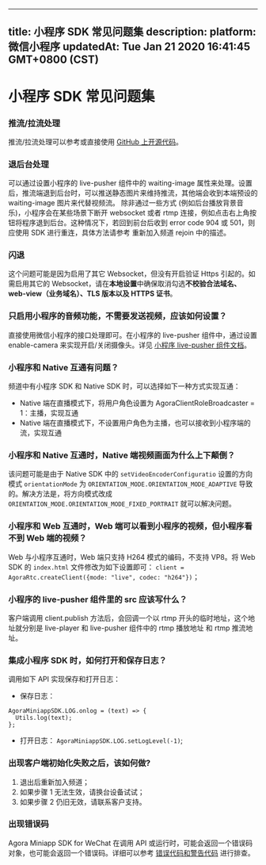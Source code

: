 
---
title: 小程序 SDK 常见问题集
description: 
platform: 微信小程序
updatedAt: Tue Jan 21 2020 16:41:45 GMT+0800 (CST)
---
# 小程序 SDK 常见问题集
### 推流/拉流处理

推流/拉流处理可以参考或直接使用 [GitHub 上开源代码](https://github.com/AgoraIO/Agora-Miniapp-Tutorial)。

### 退后台处理

可以通过设置小程序的 live-pusher 组件中的 waiting-image 属性来处理。设置后，推流端退到后台时，可以推送静态图片来维持推流，其他端会收到本端预设的 waiting-image 图片来代替视频流。 除非通过一些方式 (例如后台播放背景音乐)，小程序会在某些场景下断开 websocket 或者 rtmp 连接，例如点击右上角按钮将程序退到后台。这种情况下，若回到前台后收到 error code 904 或 501，则应使用 SDK 进行重连，具体方法请参考 重新加入频道 rejoin 中的描述。

### 闪退

这个问题可能是因为启用了其它 Websocket，但没有开启验证 Https 引起的。如需启用其它的 Websocket，请在**本地设置**中确保取消勾选**不校验合法域名、web-view（业务域名）、TLS 版本以及 HTTPS 证书**。

### 只启用小程序的音频功能，不需要发送视频，应该如何设置？

直接使用微信小程序的接口处理即可。在小程序的 live-pusher 组件中，通过设置 enable-camera 来实现开启/关闭摄像头。详见 [小程序 live-pusher 组件文档](https://developers.weixin.qq.com/miniprogram/dev/component/live-pusher.html)。

### 小程序和 Native 互通有问题？

频道中有小程序 SDK 和 Native SDK 时，可以选择如下一种方式实现互通：
- Native 端在直播模式下，将用户角色设置为 AgoraClientRoleBroadcaster = 1：主播，实现互通
- Native 端在直播模式下，不设置用户角色为主播，也可以接收到小程序端的流，实现互通

### 小程序和 Native 互通时，Native 端视频画面为什么上下颠倒？

该问题可能是由于 Native SDK 中的 `setVideoEncoderConfiguratio` 设置的方向模式 `orientationMode` 为 `ORIENTATION_MODE.ORIENTATION_MODE_ADAPTIVE` 导致的。解决方法是，将方向模式改成 `ORIENTATION_MODE.ORIENTATION_MODE_FIXED_PORTRAIT` 就可以解决问题。

### 小程序和 Web 互通时，Web 端可以看到小程序的视频，但小程序看不到 Web 端的视频？

Web 与小程序互通时，Web 端只支持 H264 模式的编码，不支持 VP8。将 Web SDK 的 `index.html` 文件修改为如下设置即可：
`client = AgoraRtc.createClient({mode: "live", codec: "h264"})`；

### 小程序的 live-pusher 组件里的 src 应该写什么？

客户端调用 client.publish 方法后，会回调一个以 rtmp 开头的临时地址，这个地址就分别是 live-player 和 live-pusher 组件中的 rtmp 播放地址 和 rtmp 推流地址。

### 集成小程序 SDK 时，如何打开和保存日志？

调用如下 API 实现保存和打开日志：

* 保存日志：
```
AgoraMiniappSDK.LOG.onlog = (text) => {
  Utils.log(text);
};
```

* 打开日志：
`AgoraMiniappSDK.LOG.setLogLevel(-1)`;

### 出现客户端初始化失败之后，该如何做?

1. 退出后重新加入频道；
2.  如果步骤 1 无法生效，请换台设备试试；
3. 如果步骤 2 仍旧无效，请联系客户支持。

### 出现错误码

Agora Miniapp SDK for WeChat 在调用 API 或运行时，可能会返回一个错误码对象，也可能会返回一个错误码。详细可以参考 [错误代码和警告代码](https://docs.agora.io/cn/Interactive%20Broadcast/the_error_wechat?platform=%E5%BE%AE%E4%BF%A1%E5%B0%8F%E7%A8%8B%E5%BA%8F) 进行排查。
